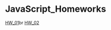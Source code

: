 # JavaScript_Homeworks

[HW_01](https://olenasavchuk5.github.io/TEL-RAN_JS/Lesson_01/Homework/index.html)br
[HW_02](https://olenasavchuk5.github.io/TEL-RAN_JS/Lesson_02/Homework/index.html)
[]()
[]()
[]()
[]()
[]()
[]()
[]()
[]()
[]()
[]()
[]()
[]()
